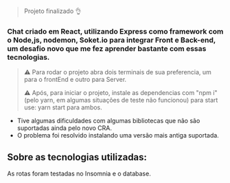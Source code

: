 > Projeto finalizado 👌

### Chat criado em React, utilizando Express como framework com o Node,js, nodemon, Soket.io para integrar Front e Back-end, um desafio novo que me fez aprender bastante com essas tecnologias.

>⚠️ Para rodar o projeto abra dois terminais de sua preferencia, um para o frontEnd e outro para Server.
>
>⚠️ Após, para iniciar o projeto, instale as dependencias com "npm i" (pelo yarn, em algumas situações de teste não funcionou)
para start use: yarn start para ambos.

+ Tive algumas dificuldades com algumas bibliotecas que não são suportadas ainda pelo novo CRA.
+ O problema foi resolvido instalando uma versão mais antiga suportada.
##

## Sobre as tecnologias utilizadas:



As rotas foram testadas no Insomnia e o database.
